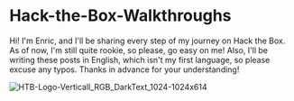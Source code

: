 # Hack-the-Box-Walkthroughs

Hi! I'm Enric, and I'll be sharing every step of my journey on Hack the Box. As of now, I'm still quite rookie, so please, go easy on me! Also, I'll be writing these posts in English, which isn't my first language, so please excuse any typos. Thanks in advance for your understanding!

![HTB-Logo-Verticall_RGB_DarkText_1024-1024x614](https://github.com/Warrior9912/Hack-the-Box-Walkthroughs/assets/34217036/946d621d-b8f1-46db-b925-23b213dbf2b6)


